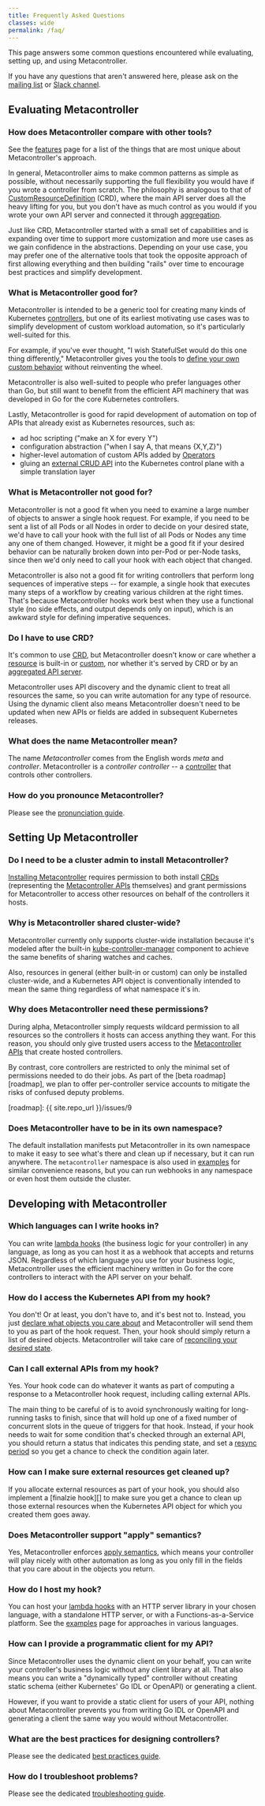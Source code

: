 ```yaml
---
title: Frequently Asked Questions
classes: wide
permalink: /faq/
---
```

This page answers some common questions encountered while
evaluating, setting up, and using Metacontroller.

If you have any questions that aren't answered here,
please ask on the [mailing list](https://groups.google.com/forum/#!forum/metacontroller)
or [Slack channel](https://kubernetes.slack.com/messages/metacontroller/).

## Evaluating Metacontroller

### How does Metacontroller compare with other tools?

See the [features](/features/) page for a list of the things that are
most unique about Metacontroller's approach.

In general, Metacontroller aims to make common patterns as simple as possible,
without necessarily supporting the full flexibility you would have if you wrote
a controller from scratch.
The philosophy is analogous to that of [CustomResourceDefinition][crd] (CRD),
where the main API server does all the heavy lifting for you, but you don't have
as much control as you would if you wrote your own API server and connected it
through [aggregation][].

Just like CRD, Metacontroller started with a small set of capabilities and is
expanding over time to support more customization and more use cases as we gain
confidence in the abstractions.
Depending on your use case, you may prefer one of the alternative tools that
took the opposite approach of first allowing everything and then building
"rails" over time to encourage best practices and simplify development.

[crd]: https://kubernetes.io/docs/concepts/api-extension/custom-resources/#customresourcedefinitions
[aggregation]: https://kubernetes.io/docs/concepts/api-extension/custom-resources/#api-server-aggregation

### What is Metacontroller good for?

Metacontroller is intended to be a generic tool for creating many kinds of
Kubernetes [controllers][], but one of its earliest motivating use cases was to
simplify development of custom workload automation, so it's particularly
well-suited for this.

For example, if you've ever thought, "I wish StatefulSet would do this one
thing differently," Metacontroller gives you the tools to [define your own
custom behavior][catset] without reinventing the wheel.

Metacontroller is also well-suited to people who prefer languages other than
Go, but still want to benefit from the efficient API machinery that was
developed in Go for the core Kubernetes controllers.

Lastly, Metacontroller is good for rapid development of automation on top of
APIs that already exist as Kubernetes resources, such as:

* ad hoc scripting ("make an X for every Y")
* configuration abstraction ("when I say A, that means {X,Y,Z}")
* higher-level automation of custom APIs added by [Operators][operator]
* gluing an [external CRUD API][] into the Kubernetes control plane with a
  simple translation layer

[controllers]: /concepts/#controller
[catset]: /examples/#catset-javascript
[operator]: https://coreos.com/operators/
[external CRUD API]: #can-i-call-external-apis-from-my-hook

### What is Metacontroller not good for?

Metacontroller is not a good fit when you need to examine a large number of
objects to answer a single hook request.
For example, if you need to be sent a list of all Pods or all Nodes in order to
decide on your desired state, we'd have to call your hook with the full list of
all Pods or Nodes any time any one of them changed.
However, it might be a good fit if your desired behavior can be naturally
broken down into per-Pod or per-Node tasks, since then we'd only need to call
your hook with each object that changed.

Metacontroller is also not a good fit for writing controllers that perform long
sequences of imperative steps -- for example, a single hook that executes many
steps of a workflow by creating various children at the right times.
That's because Metacontroller hooks work best when they use a functional style
(no side effects, and output depends only on input), which is an awkward style
for defining imperative sequences.

### Do I have to use CRD?

It's common to use [CRD][], but Metacontroller doesn't know or care whether a
[resource][] is built-in or [custom][custom resource], nor whether it's served
by CRD or by an [aggregated API server][aggregation].

Metacontroller uses API discovery and the dynamic client to treat all resources
the same, so you can write automation for any type of resource.
Using the dynamic client also means Metacontroller doesn't need to be updated
when new APIs or fields are added in subsequent Kubernetes releases.

[resource]: /concepts/#resource
[custom resource]: /concepts/#custom-resource

### What does the name Metacontroller mean?

The name *Metacontroller* comes from the English words *meta* and *controller*.
Metacontroller is a *controller controller* --
a [controller](/concepts/#controller) that controls other controllers.

### How do you pronounce Metacontroller?

Please see the [pronunciation guide](/pronunciation/).

## Setting Up Metacontroller

### Do I need to be a cluster admin to install Metacontroller?

[Installing Metacontroller][install] requires permission to both install
[CRDs][crd] (representing the [Metacontroller APIs][api] themselves)
and grant permissions for Metacontroller to access other resources on
behalf of the controllers it hosts.

[install]: /guide/install/
[api]: /api/

### Why is Metacontroller shared cluster-wide?

Metacontroller currently only supports cluster-wide installation
because it's modeled after the built-in [kube-controller-manager][]
component to achieve the same benefits of sharing watches and caches.

Also, resources in general (either built-in or custom) can only be
installed cluster-wide, and a Kubernetes API object is conventionally
intended to mean the same thing regardless of what namespace it's in.

[kube-controller-manager]: https://kubernetes.io/docs/concepts/overview/components/#kube-controller-manager

### Why does Metacontroller need these permissions?

During alpha, Metacontroller simply requests wildcard permission to all
resources so the controllers it hosts can access anything they want.
For this reason, you should only give trusted users access to the
[Metacontroller APIs][api] that create hosted controllers.

By contrast, core controllers are restricted to only the minimal set of
permissions needed to do their jobs.
As part of the [beta roadmap][roadmap], we plan to offer per-controller
service accounts to mitigate the risks of confused deputy problems.

[roadmap]: {{ site.repo_url }}/issues/9

### Does Metacontroller have to be in its own namespace?

The default installation manifests put Metacontroller in its own namespace
to make it easy to see what's there and clean up if necessary,
but it can run anywhere.
The `metacontroller` namespace is also used in [examples][] for similar
convenience reasons, but you can run webhooks in any namespace
or even host them outside the cluster.

[examples]: /examples/

## Developing with Metacontroller

### Which languages can I write hooks in?

You can write [lambda hooks][] (the business logic for your controller)
in any language, as long as you can host it as a webhook that accepts
and returns JSON.
Regardless of which language you use for your business logic,
Metacontroller uses the efficient machinery written in Go for the
core controllers to interact with the API server on your behalf.

[lambda hooks]: /concepts/#lambda-hook

### How do I access the Kubernetes API from my hook?

You don't! Or at least, you don't have to, and it's best not to.
Instead, you just [declare what objects you care about][watches]
and Metacontroller will send them to you as part of the hook request.
Then, your hook should simply return a list of desired objects.
Metacontroller will take care of [reconciling your desired state][reconciling].

[watches]: /features/#declarative-watches
[reconciling]: /features/#declarative-reconcilitation

### Can I call external APIs from my hook?

Yes. Your hook code can do whatever it wants as part of computing a response to
a Metacontroller hook request, including calling external APIs.

The main thing to be careful of is to avoid synchronously waiting for
long-running tasks to finish, since that will hold up one of a fixed number of
concurrent slots in the queue of triggers for that hook.
Instead, if your hook needs to wait for some condition that's checked through an
external API, you should return a status that indicates this pending state,
and set a [resync period][] so you get a chance to check the condition again
later.

[resync period]: /api/compositecontroller/#resync-period

### How can I make sure external resources get cleaned up?

If you allocate external resources as part of your hook, you should also
implement a [finalzie hook][] to make sure you get a chance to clean up those
external resources when the Kubernetes API object for which you created them
goes away.

[finalize hook]: /api/compositecontroller/#finalize-hook

### Does Metacontroller support "apply" semantics?

Yes, Metacontroller enforces [apply semantics][apply], which means your controller
will play nicely with other automation as long as you only fill in the fields
that you care about in the objects you return.

[apply]: /api/apply/

### How do I host my hook?

You can host your [lambda hooks][] with an HTTP server library in your chosen
language, with a standalone HTTP server, or with a Functions-as-a-Service platform.
See the [examples][] page for approaches in various languages.

### How can I provide a programmatic client for my API?

Since Metacontroller uses the dynamic client on your behalf, you can write your
controller's business logic without any client library at all.
That also means you can write a "dynamically typed" controller without creating
static schema (either Kubernetes' Go IDL or OpenAPI) or generating a client.

However, if you want to provide a static client for users of your API,
nothing about Metacontroller prevents you from writing Go IDL or OpenAPI
and generating a client the same way you would without Metacontroller.

### What are the best practices for designing controllers?

Please see the dedicated [best practices guide](/guide/best-practices/).

### How do I troubleshoot problems?

Please see the dedicated [troubleshooting guide](/guide/troubleshooting/).
